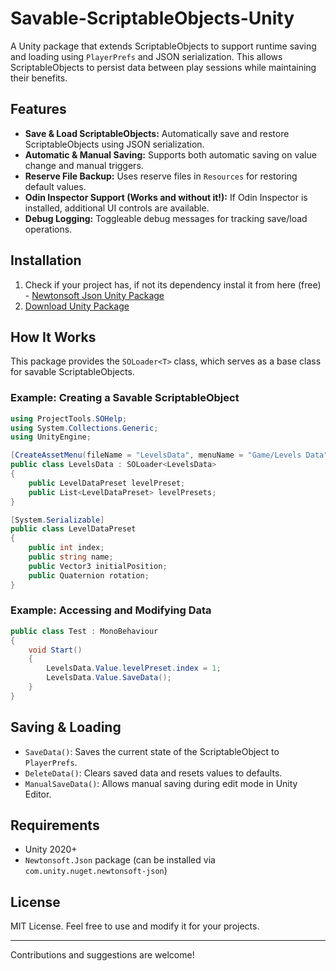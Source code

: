 # Savable-ScriptableObjects-Unity

A Unity package that extends ScriptableObjects to support runtime saving and loading using `PlayerPrefs` and JSON serialization. This allows ScriptableObjects to persist data between play sessions while maintaining their benefits.

## Features
- **Save & Load ScriptableObjects:** Automatically save and restore ScriptableObjects using JSON serialization.
- **Automatic & Manual Saving:** Supports both automatic saving on value change and manual triggers.
- **Reserve File Backup:** Uses reserve files in `Resources` for restoring default values.
- **Odin Inspector Support (Works and without it!):** If Odin Inspector is installed, additional UI controls are available.
- **Debug Logging:** Toggleable debug messages for tracking save/load operations.

## Installation
1. Check if your project has, if not its dependency instal it from here (free) -  [Newtonsoft Json Unity Package](https://docs.unity3d.com/Packages/com.unity.nuget.newtonsoft-json@3.2/manual/index.html)
2. [Download Unity Package](https://github.com/EduardMalkhasyan/Savable-ScriptableObjects-Unity/releases)

## How It Works
This package provides the `SOLoader<T>` class, which serves as a base class for savable ScriptableObjects.

### Example: Creating a Savable ScriptableObject
```csharp
using ProjectTools.SOHelp;
using System.Collections.Generic;
using UnityEngine;

[CreateAssetMenu(fileName = "LevelsData", menuName = "Game/Levels Data")]
public class LevelsData : SOLoader<LevelsData>
{
    public LevelDataPreset levelPreset;
    public List<LevelDataPreset> levelPresets;
}

[System.Serializable]
public class LevelDataPreset
{
    public int index;
    public string name;
    public Vector3 initialPosition;
    public Quaternion rotation;
}
```

### Example: Accessing and Modifying Data
```csharp
public class Test : MonoBehaviour
{
    void Start()
    {
        LevelsData.Value.levelPreset.index = 1;
        LevelsData.Value.SaveData();
    }
}
```

## Saving & Loading
- `SaveData()`: Saves the current state of the ScriptableObject to `PlayerPrefs`.
- `DeleteData()`: Clears saved data and resets values to defaults.
- `ManualSaveData()`: Allows manual saving during edit mode in Unity Editor.

## Requirements
- Unity 2020+
- `Newtonsoft.Json` package (can be installed via `com.unity.nuget.newtonsoft-json`)

## License
MIT License. Feel free to use and modify it for your projects.

---
Contributions and suggestions are welcome!

